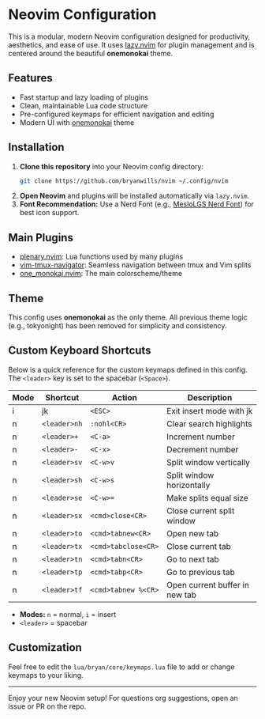 # Neovim Configuration

This is a modular, modern Neovim configuration designed for productivity, aesthetics, and ease of use. It uses [lazy.nvim](https://github.com/folke/lazy.nvim) for plugin management and is centered around the beautiful **onemonokai** theme.

## Features

- Fast startup and lazy loading of plugins
- Clean, maintainable Lua code structure
- Pre-configured keymaps for efficient navigation and editing
- Modern UI with [onemonokai](https://github.com/bryanwills/one_monokai.nvim) theme

## Installation

1. **Clone this repository** into your Neovim config directory:
   ```sh
   git clone https://github.com/bryanwills/nvim ~/.config/nvim
   ```
2. **Open Neovim** and plugins will be installed automatically via `lazy.nvim`.
3. **Font Recommendation:** Use a Nerd Font (e.g., [MesloLGS Nerd Font](https://www.nerdfonts.com/)) for best icon support.

## Main Plugins

- [plenary.nvim](https://github.com/nvim-lua/plenary.nvim): Lua functions used by many plugins
- [vim-tmux-navigator](https://github.com/christoomey/vim-tmux-navigator): Seamless navigation between tmux and Vim splits
- [one_monokai.nvim](https://github.com/bryanwills/one_monokai.nvim): The main colorscheme/theme

## Theme

This config uses **onemonokai** as the only theme. All previous theme logic (e.g., tokyonight) has been removed for simplicity and consistency.

## Custom Keyboard Shortcuts

Below is a quick reference for the custom keymaps defined in this config. The `<leader>` key is set to the spacebar (`<Space>`).

| Mode | Shortcut     | Action              | Description                    |
| ---- | ------------ | ------------------- | ------------------------------ |
| i    | jk           | `<ESC>`             | Exit insert mode with jk       |
| n    | `<leader>nh` | `:nohl<CR>`         | Clear search highlights        |
| n    | `<leader>+`  | `<C-a>`             | Increment number               |
| n    | `<leader>-`  | `<C-x>`             | Decrement number               |
| n    | `<leader>sv` | `<C-w>v`            | Split window vertically        |
| n    | `<leader>sh` | `<C-w>s`            | Split window horizontally      |
| n    | `<leader>se` | `<C-w>=`            | Make splits equal size         |
| n    | `<leader>sx` | `<cmd>close<CR>`    | Close current split window     |
| n    | `<leader>to` | `<cmd>tabnew<CR>`   | Open new tab                   |
| n    | `<leader>tx` | `<cmd>tabclose<CR>` | Close current tab              |
| n    | `<leader>tn` | `<cmd>tabn<CR>`     | Go to next tab                 |
| n    | `<leader>tp` | `<cmd>tabp<CR>`     | Go to previous tab             |
| n    | `<leader>tf` | `<cmd>tabnew %<CR>` | Open current buffer in new tab |

- **Modes:** `n` = normal, `i` = insert
- `<leader>` = spacebar

## Customization

Feel free to edit the `lua/bryan/core/keymaps.lua` file to add or change keymaps to your liking.

---

Enjoy your new Neovim setup! For questions org suggestions, open an issue or PR on the repo.

